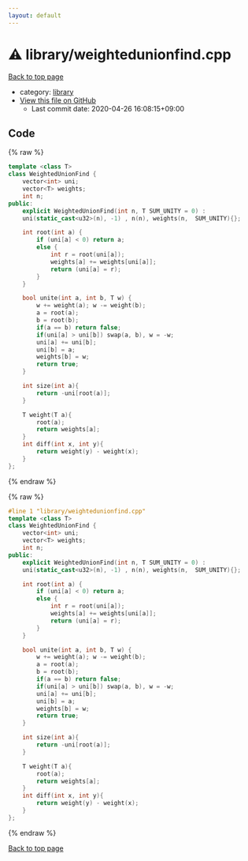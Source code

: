 ```yaml
---
layout: default
---
```


<!-- mathjax config similar to math.stackexchange -->
<script type="text/javascript" async
  src="https://cdnjs.cloudflare.com/ajax/libs/mathjax/2.7.5/MathJax.js?config=TeX-MML-AM_CHTML">
</script>
<script type="text/x-mathjax-config">
  MathJax.Hub.Config({
    TeX: { equationNumbers: { autoNumber: "AMS" }},
    tex2jax: {
      inlineMath: [ ['$','$'] ],
      processEscapes: true
    },
    "HTML-CSS": { matchFontHeight: false },
    displayAlign: "left",
    displayIndent: "2em"
  });
</script>

<script type="text/javascript" src="https://cdnjs.cloudflare.com/ajax/libs/jquery/3.4.1/jquery.min.js"></script>
<script src="https://cdn.jsdelivr.net/npm/jquery-balloon-js@1.1.2/jquery.balloon.min.js" integrity="sha256-ZEYs9VrgAeNuPvs15E39OsyOJaIkXEEt10fzxJ20+2I=" crossorigin="anonymous"></script>
<script type="text/javascript" src="../../assets/js/copy-button.js"></script>
<link rel="stylesheet" href="../../assets/css/copy-button.css" />


# :warning: library/weightedunionfind.cpp

<a href="../../index.html">Back to top page</a>

* category: <a href="../../index.html#d521f765a49c72507257a2620612ee96">library</a>
* <a href="{{ site.github.repository_url }}/blob/master/library/weightedunionfind.cpp">View this file on GitHub</a>
    - Last commit date: 2020-04-26 16:08:15+09:00




## Code

<a id="unbundled"></a>
{% raw %}
```cpp
template <class T>
class WeightedUnionFind {
    vector<int> uni;
    vector<T> weights;
    int n;
public:
    explicit WeightedUnionFind(int n, T SUM_UNITY = 0) :
    uni(static_cast<u32>(n), -1) , n(n), weights(n,  SUM_UNITY){};

    int root(int a) {
        if (uni[a] < 0) return a;
        else {
            int r = root(uni[a]);
            weights[a] += weights[uni[a]];
            return (uni[a] = r);
        }
    }

    bool unite(int a, int b, T w) {
        w += weight(a); w -= weight(b);
        a = root(a);
        b = root(b);
        if(a == b) return false;
        if(uni[a] > uni[b]) swap(a, b), w = -w;
        uni[a] += uni[b];
        uni[b] = a;
        weights[b] = w;
        return true;
    }

    int size(int a){
        return -uni[root(a)];
    }

    T weight(T a){
        root(a);
        return weights[a];
    }
    int diff(int x, int y){
        return weight(y) - weight(x);
    }
};
```
{% endraw %}

<a id="bundled"></a>
{% raw %}
```cpp
#line 1 "library/weightedunionfind.cpp"
template <class T>
class WeightedUnionFind {
    vector<int> uni;
    vector<T> weights;
    int n;
public:
    explicit WeightedUnionFind(int n, T SUM_UNITY = 0) :
    uni(static_cast<u32>(n), -1) , n(n), weights(n,  SUM_UNITY){};

    int root(int a) {
        if (uni[a] < 0) return a;
        else {
            int r = root(uni[a]);
            weights[a] += weights[uni[a]];
            return (uni[a] = r);
        }
    }

    bool unite(int a, int b, T w) {
        w += weight(a); w -= weight(b);
        a = root(a);
        b = root(b);
        if(a == b) return false;
        if(uni[a] > uni[b]) swap(a, b), w = -w;
        uni[a] += uni[b];
        uni[b] = a;
        weights[b] = w;
        return true;
    }

    int size(int a){
        return -uni[root(a)];
    }

    T weight(T a){
        root(a);
        return weights[a];
    }
    int diff(int x, int y){
        return weight(y) - weight(x);
    }
};

```
{% endraw %}

<a href="../../index.html">Back to top page</a>


